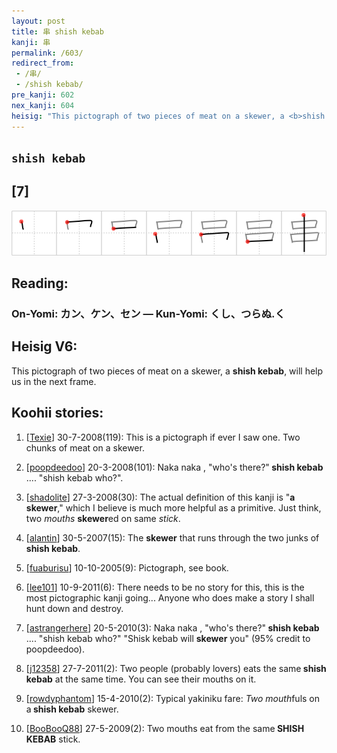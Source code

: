 ```yaml
---
layout: post
title: 串 shish kebab
kanji: 串
permalink: /603/
redirect_from:
 - /串/
 - /shish kebab/
pre_kanji: 602
nex_kanji: 604
heisig: "This pictograph of two pieces of meat on a skewer, a <b>shish kebab</b>, will help us in the next frame."
---
```


## `shish kebab`

## [7]

<div class="stroke"><img src="../images/E4B8B2.png" /></div>

## Reading:

### On-Yomi: カン、ケン、セン &mdash; Kun-Yomi: くし、つらぬ.く

## Heisig V6:

This pictograph of two pieces of meat on a skewer, a <b>shish kebab</b>, will help us in the next frame.

## Koohii stories:

1) [<a href="http://kanji.koohii.com/profile/Texie">Texie</a>] 30-7-2008(119): This is a pictograph if ever I saw one. Two chunks of meat on a skewer.

2) [<a href="http://kanji.koohii.com/profile/poopdeedoo">poopdeedoo</a>] 20-3-2008(101): Naka naka , &quot;who&#039;s there?&quot;<strong> shish kebab</strong> .... &quot;shish kebab who?&quot;.

3) [<a href="http://kanji.koohii.com/profile/shadolite">shadolite</a>] 27-3-2008(30): The actual definition of this kanji is &quot;<strong>a skewer</strong>,&quot; which I believe is much more helpful as a primitive. Just think, two <em>mouths</em> <strong>skewer</strong>ed on same <em>stick</em>.

4) [<a href="http://kanji.koohii.com/profile/alantin">alantin</a>] 30-5-2007(15): The <strong>skewer</strong> that runs through the two junks of<strong> shish kebab</strong>.

5) [<a href="http://kanji.koohii.com/profile/fuaburisu">fuaburisu</a>] 10-10-2005(9): Pictograph, see book.

6) [<a href="http://kanji.koohii.com/profile/lee101">lee101</a>] 10-9-2011(6): There needs to be no story for this, this is the most pictographic kanji going... Anyone who does make a story I shall hunt down and destroy.

7) [<a href="http://kanji.koohii.com/profile/astrangerhere">astrangerhere</a>] 20-5-2010(3): Naka naka , &quot;who&#039;s there?&quot;<strong> shish kebab</strong> .... &quot;shish kebab who?&quot; &quot;Shisk kebab will <strong>skewer</strong> you&quot; (95% credit to poopdeedoo).

8) [<a href="http://kanji.koohii.com/profile/j12358">j12358</a>] 27-7-2011(2): Two people (probably lovers) eats the same<strong> shish kebab</strong> at the same time. You can see their mouths on it.

9) [<a href="http://kanji.koohii.com/profile/rowdyphantom">rowdyphantom</a>] 15-4-2010(2): Typical yakiniku fare: <em>Two</em> <em>mouth</em>fuls on a<strong> shish kebab</strong> skewer.

10) [<a href="http://kanji.koohii.com/profile/BooBooQ88">BooBooQ88</a>] 27-5-2009(2): Two mouths eat from the same<strong> SHISH KEBAB</strong> stick.
